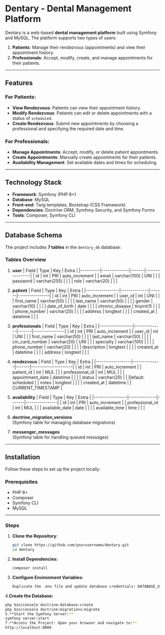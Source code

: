 # **Dentary - Dental Management Platform**

Dentary is a web-based **dental management platform** built using Symfony and MySQL. The platform supports two types of users:  
1. **Patients**: Manage their rendezvous (appointments) and view their appointment history.  
2. **Professionals**: Accept, modify, create, and manage appointments for their patients.  

---

## **Features**

### For Patients:
- **View Rendezvous**: Patients can view their appointment history.
- **Modify Rendezvous**: Patients can edit or delete appointments with a status of `scheduled`.
- **Create Rendezvous**: Submit new appointments by choosing a professional and specifying the required date and time.

### For Professionals:
- **Manage Appointments**: Accept, modify, or delete patient appointments.
- **Create Appointments**: Manually create appointments for their patients.
- **Availability Management**: Set available dates and times for scheduling.

---

## **Technology Stack**

- **Framework**: Symfony (PHP 8+)
- **Database**: MySQL
- **Front-end**: Twig templates, Bootstrap (CSS Framework)
- **Dependencies**: Doctrine ORM, Symfony Security, and Symfony Forms
- **Tools**: Composer, Symfony CLI

---

## **Database Schema**

The project includes **7 tables** in the `dentary_db` database:

### **Tables Overview**

1. **user**
   | Field    | Type         | Key   | Extra          |
   |----------|--------------|-------|----------------|
   | id       | int          | PRI   | auto_increment |
   | email    | varchar(100) | UNI   |                |
   | password | varchar(255) |       |                |
   | role     | varchar(20)  |       |                |

2. **patient**
   | Field           | Type         | Key   | Extra          |
   |-----------------|--------------|-------|----------------|
   | id              | int          | PRI   | auto_increment |
   | user_id         | int          | UNI   |                |
   | first_name      | varchar(50)  |       |                |
   | last_name       | varchar(50)  |       |                |
   | gender          | varchar(10)  |       |                |
   | date_of_birth   | date         |       |                |
   | chronic_disease | tinyint(1)   |       |                |
   | phone_number    | varchar(20)  |       |                |
   | address         | longtext     |       |                |
   | created_at      | datetime     |       |                |

3. **professionals**
   | Field           | Type         | Key   | Extra          |
   |-----------------|--------------|-------|----------------|
   | id              | int          | PRI   | auto_increment |
   | user_id         | int          | UNI   |                |
   | first_name      | varchar(50)  |       |                |
   | last_name       | varchar(50)  |       |                |
   | cin_card_number | varchar(20)  | UNI   |                |
   | specialty       | varchar(100) |       |                |
   | phone_number    | varchar(20)  |       |                |
   | description     | longtext     |       |                |
   | created_at      | datetime     |       |                |
   | address         | longtext     |       |                |

4. **rendezvous**
   | Field            | Type         | Key   | Extra               |
   |------------------|--------------|-------|---------------------|
   | id               | int          | PRI   | auto_increment      |
   | patient_id       | int          | MUL   |                     |
   | professional_id  | int          | MUL   |                     |
   | appointment_date | datetime     |       |                     |
   | status           | varchar(20)  |       | Default: scheduled  |
   | notes            | longtext     |       |                     |
   | created_at       | datetime     |       | CURRENT_TIMESTAMP   |

5. **availability**
   | Field           | Type         | Key   | Extra          |
   |-----------------|--------------|-------|----------------|
   | id              | int          | PRI   | auto_increment |
   | professional_id | int          | MUL   |                |
   | available_date  | date         |       |                |
   | available_time  | time         |       |                |

6. **doctrine_migration_versions**  
   (Symfony table for managing database migrations)

7. **messenger_messages**  
   (Symfony table for handling queued messages)

---

## **Installation**

Follow these steps to set up the project locally:

### Prerequisites
- PHP 8+  
- Composer  
- Symfony CLI  
- MySQL  

---

### Steps

1. **Clone the Repository**:
   ```bash
   git clone https://github.com/yourusername/dentary.git
   cd dentary
2. **Install Dependencies:**
   ```bash
   composer install
3. **Configure Environment Variables:**
   ```bash
   Duplicate the .env file and update database credentials: DATABASE_URL="mysql://username:password@127.0.0.1:3306/dentary_db"
4.**Create the Database:**
   ```bash
   php bin/console doctrine:database:create
   php bin/console doctrine:migrations:migrate
5.**Start the Symfony Server:**
   symfony server:start
7.**Access the Project: Open your browser and navigate to:**
   http://localhost:8000

